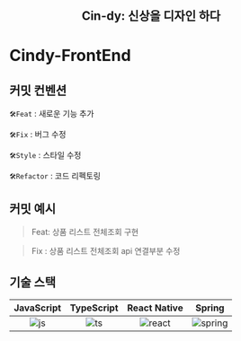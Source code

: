 <div align="center">
    <h2>Cin-dy: 신상을 디자인 하다 </h2>
</div>

# Cindy-FrontEnd

## 커밋 컨벤션
`🛠️Feat` : 새로운 기능 추가

`🛠️Fix` : 버그 수정

`🛠️Style` : 스타일 수정

`🛠️Refactor` : 코드 리펙토링


## 커밋 예시
> Feat: 상품 리스트 전체조회 구현

> Fix : 상품 리스트 전체조회 api 연결부분 수정


## 기술 스택

| JavaScript | TypeScript |  React Native   |  Spring   |
| :--------: | :--------: | :------: | :-----: |
|   ![js]    |   ![ts]    | ![react] | ![spring] |

<!-- Stack Icon Refernces -->

[js]: /images/stack/javascript.svg
[ts]: /images/stack/typescript.svg
[react]: /images/stack/react.svg
[spring]: /images/stack/node.svg
